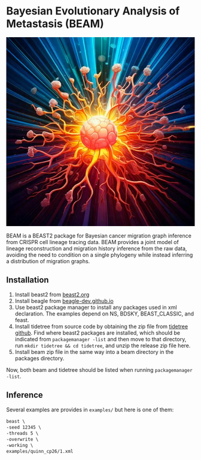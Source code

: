 # Bayesian Evolutionary Analysis of Metastasis (BEAM)
![BEAM Logo](logo.jpg)

BEAM is a BEAST2 package for Bayesian cancer migration graph inference from CRISPR cell lineage tracing data. BEAM provides a joint model of lineage reconstruction and migration history inference from the raw data, avoiding the need to condition on a single phylogeny while instead inferring a distribution of migration graphs.


## Installation

1. Install beast2 from [beast2.org](https://www.beast2.org/)
1. Install beagle from [beagle-dev.github.io](https://beagle-dev.github.io/)
1. Use beast2 package manager to install any packages used in xml declaration. The examples depend on NS, BDSKY, BEAST_CLASSIC, and feast.
1. Install tidetree from source code by obtaining the zip file from [tidetree github](https://github.com/seidels/tidetree/releases). Find where beast2 packages are installed, which should be indicated from `packagemanager -list` and then move to that directory, run `mkdir tidetree && cd tidetree`, and unzip the release zip file here.
1. Install beam zip file in the same way into a beam directory in the packages directory.

Now, both beam and tidetree should be listed when running `packagemanager -list`.

## Inference

Several examples are provides in `examples/` but here is one of them:
```
beast \
-seed 12345 \
-threads 5 \
-overwrite \
-working \
examples/quinn_cp26/1.xml
```

